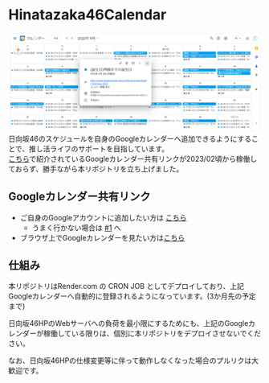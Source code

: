 # Hinatazaka46Calendar
![](img/overture.jpg)
日向坂46のスケジュールを自身のGoogleカレンダーへ追加できるようにすることで、推し活ライフのサポートを目指しています。  
[こちら](https://qiita.com/ddn/items/42def5fa721e531eecdb)で紹介されているGoogleカレンダー共有リンクが2023/02頃から稼働しておらず、勝手ながら本リポジトリを立ち上げました。

## Googleカレンダー共有リンク

* ご自身のGoogleアカウントに追加したい方は [こちら](https://calendar.google.com/calendar/u/0?cid=NTdmMmYyYTc2NmEzNmExOWZhZjQ3ODcwNzExNTA5OTE0ZGM4N2YzNzRmYjAzYzM4MTQwZTIyZTA2ZjdlZDFjNEBncm91cC5jYWxlbmRhci5nb29nbGUuY29t) 
    * うまく行かない場合は [#1](https://github.com/CircleTenThanks/Hinatazaka46Calendar/issues/1) へ
* ブラウザ上でGoogleカレンダーを見たい方は[こちら](https://calendar.google.com/calendar/embed?src=57f2f2a766a36a19faf47870711509914dc87f374fb03c38140e22e06f7ed1c4%40group.calendar.google.com&ctz=Asia%2FTokyo)

## 仕組み

本リポジトリはRender.com の CRON JOB としてデプロイしており、上記Googleカレンダーへ自動的に登録されるようになっています。(3か月先の予定まで)  

日向坂46HPのWebサーバへの負荷を最小限にするためにも、上記のGoogleカレンダーが稼働している限りは、個別に本リポジトリをデプロイさせないでください。

なお、日向坂46HPの仕様変更等に伴って動作しなくなった場合のプルリクは大歓迎です。
